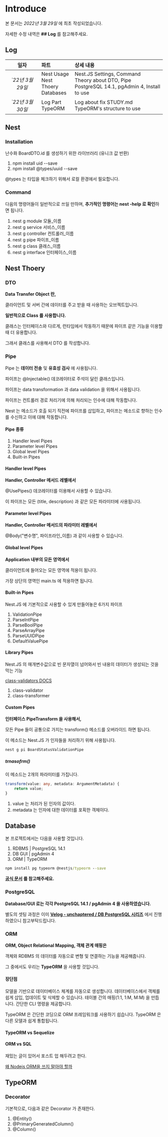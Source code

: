 # Introduce

본 문서는 _2022년 3월 29일_ 에 최초 작성되었습니다.

자세한 수정 내역은 **## Log** 를 참고해주세요.

## Log

| 일자 | 파트 | 상세 내용 |
| :---: | :--- | :-------- |
| _\`22년 3월 29일_ | Nest Usage<br>Nest Thoery<br>Databases | Nest.JS Settings, Command<br>Theory about DTO, Pipe<br>PostgreSQL 14.1, pgAdmin 4, Install to use|
| _\`22년 3월 30일_ | Log Part<br>TypeORM | Log about fix STUDY.md<br>TypeORM's structure to use |

## Nest

### Installation

난수화 BoardDTO.id 를 생성하기 위한 라이브러리 (유니크 값 반환)

1. npm install uid --save
2. npm install @types/uuid --save

@types 는 타입을 체크하기 위해서 로컬 환경에서 
필요합니다.

### Command

다음의 명령어들이 일반적으로 쓰일 만하며, **추가적인 명령어는 nest -help 로 확인**하면 됩니다.

1. nest g module 모듈_이름
2. nest g service 서비스_이름
3. nest g controller 컨트롤러_이름
4. nest g pipe 파이프_이름
5. nest g class 클래스_이름
6. nest g interface 인터페이스_이름

## Nest Thoery

### DTO

**Data Transfer Object 란,**

클라이언트 및 서버 간에 데이터를 주고 받을 때 사용하는 오브젝트입니다.

**일반적으로 Class 를 사용합니다.**

클래스는 인터페이스와 다르게, 런타임에서 작동하기 때문에 파이프 같은 기능을 이용할 때 더 유용합니다.

그래서 클래스를 사용해서 DTO 를 작성합니다.

### Pipe

Pipe 는 **데이터 전송** 및 **유효성 검사** 에 사용됩니다.

파이프는 @Injectable() 데코레이터로 주석이 달린 클래스입니다.

파이프는 data transformation 과 data validation 을 위해서 사용됩니다.

파이프는 컨트롤러 경로 처리기에 의해 처리되는 인수에 대해 작동합니다.

Nest 는 메소드가 호출 되기 직전에 파이프를 삽입하고, 파이프는 메소드로 향하는 인수를 수신하고 이에 대해 작동합니다.

#### Pipe 종류

1. Handler level Pipes
2. Parameter level Pipes
3. Global level Pipes
4. Built-in Pipes

#### Handler level Pipes

**Handler, Controller 메서드 레벨에서**

@UsePipes() 데코레이터를 이용해서 사용할 수 있습니다.

이 파이프는 모든 (title, description) 과 같은 모든 파라미터에 사용됩니다.

#### Parameter level Pipes

**Handler, Controller 메서드의 파라미터 레벨에서**

@Body("변수명", 파이프라인_이름) 과 같이 사용할 수 있습니다.

#### Global level Pipes

**Application 내부의 모든 영역에서**

클라이언트에 들어오는 모든 영역에 적용이 됩니다.

가장 상단의 영역인 main.ts 에 적용하면 됩니다.

#### Built-in Pipes

Nest.JS 에 기본적으로 사용할 수 있게 만들어놓은 6가지 파이프

1. ValidationPipe
2. ParseIntPipe
3. ParseBoolPipe
4. ParseArrayPipe
5. ParseUUIDPipe
6. DefaultValuePipe

#### Library Pipes

Nest.JS 의 매개변수값으로 빈 문자열이 넘어와서 빈 내용의 데이터가 생성되는 것을 막는 기능

[class-validators DOCS](https://github.com/typestack/class-validator#manual-validation)

1. class-validator
2. class-transformer

#### Custom Pipes

**인터페이스 PipeTransform 을 사용해서,** 

모든 Pipe 들이 공통으로 가지는 transform() 메소드를 오버라이드 하면 됩니다.

이 메소드는 Nest.JS 가 인자들을 처리하기 위해 사용됩니다.

```cmd
nest g pi BoardStatusValidationPipe
```

##### trnasofrm()

이 메소드는 2개의 파라미터를 가집니다.

```typescript
transform(value: any, metadata: ArgumentMetadata) {
    return value;
}
```

1. value 는 처리가 된 인자의 값이다.
2. metadata 는 인자에 대한 데이터를 포획한 객체이다.

## Database

본 프로젝트에서는 다음을 사용할 것입니다.

1. RDBMS | PostgreSQL 14.1
2. DB GUI | pgAdmin 4
3. ORM | TypeORM

```cmd
npm install pg typeorm @nestjs/typeorm --save
```

**[공식 문서](https://docs.nestjs.com/recipes/sql-typeorm#sql-typeorm) 를 참고해주세요.**

### PostgreSQL

**Database/GUI 로는 각각 PostgreSQL 14.1 / pgAdmin 4 을 사용하였습니다.**

별도의 셋팅 과정은 이미 [**Velog - unchaptered / DB PostgreSQL 시리즈**](https://velog.io/@unchapterd/series/DB-PostgreSQL) 에서 진행하였으니 참고부탁드립니다.


### ORM

**ORM, Object Relational Mapping, 객체 관계 매핑은**

객체와 RDBMS 의 데이터를 자동으로 변형 및 연결하는 기능을 제공해줍니다.

그 중에서도 우리는 **TypeORM** 을 사용할 것입니다.

#### 장단점

모델을 기반으로 데이터베이스 체계를 자동으로 생성합니다.
데이터베이스에서 객체를 쉽게 삽입, 업데이트 및 삭제할 수 있습니다.
테이블 간의 매핑(1:1, 1:M, M:M) 을 만듭니다.
간단한 CLI 명령을 제공합니다.

TypeORM 은 간단한 코딩으로 ORM 프레임워크를 사용하기 쉽습니다.
TypeORM 은 다른 모델과 쉽게 통합됩니다.

#### TypeORM vs Sequelize

#### ORM vs SQL

재밌는 글이 있어서 포스트 업 해두려고 한다.

[왜 Nodejs ORM을 쓰지 말아야 할까](https://yceffort.kr/2021/07/dont-use-nodjs-orm)

## TypeORM

### Decorator

기본적으로, 다음과 같은 Decorator 가 존재한다.

1. @Entity()
2. @PrimaryGeneratedColumn()
3. @Column()